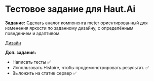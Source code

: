 # Тестовое задание для Haut.Ai

**Задание:**
Сделать аналог компонента meter ориентированный для изменения яркости по заданному дизайну, с определённым поведением и адаптивом.

[Дизайн](https://www.figma.com/file/FP6pG93dpz9SCvCRzW4RP1/Test-Task---Ruchevsky-Ilya-%7C-Haut.ai?node-id=13%3A2&mode=dev)

**Доп. задания:**
 * Написать тесты ✅
 * Использовать Histoire, чтобы продемонстрировать результат. ✅
 * Выложить на статик сервер ✅
